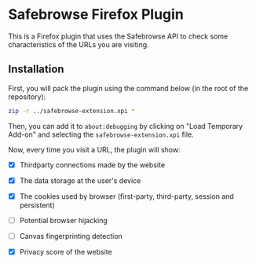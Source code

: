 # Safebrowse Firefox Plugin

This is a Firefox plugin that uses the Safebrowse API to check some characteristics of the URLs you are visiting.

## Installation

First, you will pack the plugin using the command below (in the root of the repository):

```bash
zip -r ../safebrowse-extension.xpi *
```

Then, you can add it to `about:debugging` by clicking on "Load Temporary Add-on" and selecting the `safebrowse-extension.xpi` file.

Now, every time you visit a URL, the plugin will show:

- [x] Thirdparty connections made by the website

- [x] The data storage at the user's device

- [x] The cookies used by browser (first-party, third-party, session and persistent)

- [ ] Potential browser hijacking

- [ ] Canvas fingerprinting detection

- [x] Privacy score of the website